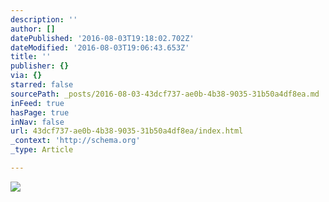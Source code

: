 ```yaml
---
description: ''
author: []
datePublished: '2016-08-03T19:18:02.702Z'
dateModified: '2016-08-03T19:06:43.653Z'
title: ''
publisher: {}
via: {}
starred: false
sourcePath: _posts/2016-08-03-43dcf737-ae0b-4b38-9035-31b50a4df8ea.md
inFeed: true
hasPage: true
inNav: false
url: 43dcf737-ae0b-4b38-9035-31b50a4df8ea/index.html
_context: 'http://schema.org'
_type: Article

---
```

![](https://the-grid-user-content.s3-us-west-2.amazonaws.com/95733218-ad74-4194-896d-0037002d4e71.png)